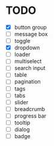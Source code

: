 # TODO

- [x] button group
- [ ] message box
- [ ] toggle
- [x] dropdown
- [ ] loader
- [ ] multiselect
- [ ] search input
- [ ] table
- [ ] pagination
- [ ] tags
- [ ] tabs
- [ ] slider
- [ ] breadcrumb
- [ ] progress bar
- [ ] tooltip
- [ ] dialog
- [ ] badge
